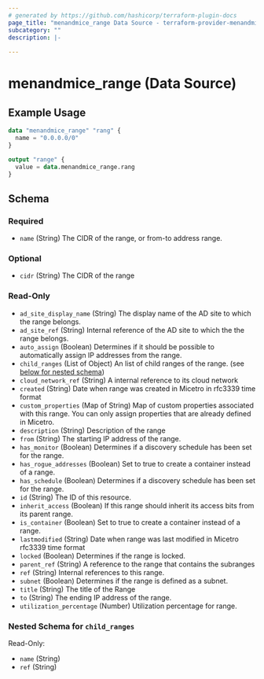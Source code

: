 ```yaml
---
# generated by https://github.com/hashicorp/terraform-plugin-docs
page_title: "menandmice_range Data Source - terraform-provider-menandmice"
subcategory: ""
description: |-
  
---
```


# menandmice_range (Data Source)



## Example Usage

```terraform
data "menandmice_range" "rang" {
  name = "0.0.0.0/0"
}

output "range" {
  value = data.menandmice_range.rang
}
```

<!-- schema generated by tfplugindocs -->
## Schema

### Required

- `name` (String) The CIDR of the range, or from-to address range.

### Optional

- `cidr` (String) The CIDR of the range

### Read-Only

- `ad_site_display_name` (String) The display name of the AD site to which the range belongs.
- `ad_site_ref` (String) Internal reference of the AD site to which the the range belongs.
- `auto_assign` (Boolean) Determines if it should be possible to automatically assign IP addresses from the range.
- `child_ranges` (List of Object) An list of child ranges of the range. (see [below for nested schema](#nestedatt--child_ranges))
- `cloud_network_ref` (String) A internal reference to its cloud network
- `created` (String) Date when range was created in Micetro in rfc3339 time format
- `custom_properties` (Map of String) Map of custom properties associated with this range. You can only assign properties that are already defined in Micetro.
- `description` (String) Description of the range
- `from` (String) The starting IP address of the range.
- `has_monitor` (Boolean) Determines if a discovery schedule has been set for the range.
- `has_rogue_addresses` (Boolean) Set to true to create a container instead of a range.
- `has_schedule` (Boolean) Determines if a discovery schedule has been set for the range.
- `id` (String) The ID of this resource.
- `inherit_access` (Boolean) If this range should inherit its access bits from its parent range.
- `is_container` (Boolean) Set to true to create a container instead of a range.
- `lastmodified` (String) Date when range was last modified in Micetro rfc3339 time format
- `locked` (Boolean) Determines if the range is locked.
- `parent_ref` (String) A reference to the range that contains the subranges
- `ref` (String) Internal references to this range.
- `subnet` (Boolean) Determines if the range is defined as a subnet.
- `title` (String) The title of the Range
- `to` (String) The ending IP address of the range.
- `utilization_percentage` (Number) Utilization percentage for range.

<a id="nestedatt--child_ranges"></a>
### Nested Schema for `child_ranges`

Read-Only:

- `name` (String)
- `ref` (String)



